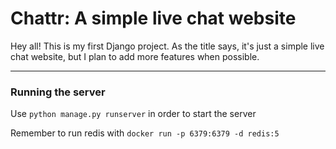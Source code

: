 # Chattr: A simple live chat website

Hey all! This is my first Django project.
As the title says, it's just a simple live chat website, but I plan to add more features when possible.

---

### Running the server

Use `python manage.py runserver` in order to start the server  

Remember to run redis with `docker run -p 6379:6379 -d redis:5`
